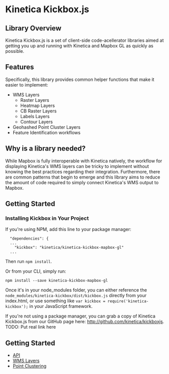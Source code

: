 # Kinetica Kickbox.js

## Library Overview
Kinetica Kickbox.js is a set of client-side code-acellerator libraries aimed at getting you up and running with Kinetica and Mapbox GL as quickly as possible.

## Features

Specifically, this library provides common helper functions that make it easier to implement:

- WMS Layers
    - Raster Layers
    - Heatmap Layers
    - CB Raster Layers
    - Labels Layers
    - Contour Layers
- Geohashed Point Cluster Layers
- Feature Identification workflows

## Why is a library needed?

While Mapbox is fully interoperable with Kinetica natively, the workflow for displaying Kinetica's WMS layers can be tricky to implement without knowing the best practices regarding their integration. Furthermore, there are common patterns that begin to emerge and this library aims to reduce the amount of code required to simply connect Kinetica's WMS output to Mapbox.

## Getting Started

### Installing Kickbox in Your Project

If you're using NPM, add this line to your package manager:

```
  "dependencies": {
  ...
    "kickbox": "kinetica/kinetica-kickbox-mapbox-gl"
  ...
```

Then run `npm install`.

Or from your CLI, simply run:

```
npm install --save kinetica-kickbox-mapbox-gl
```

Once it's in your node_modules folder, you can either reference the `node_modules/kinetica-kickbox/dist/kickbox.js` directly from your index.html, or use something like `var kickbox = require('kinetica-kickbox');` in your JavaScript framework.

If you're not using a package manager, you can grab a copy of Kinetica Kickbox.js from our GitHub page here: http://github.com/kinetica/kickboxjs. TODO: Put real link here

## Getting Started

- [API](./docs/api.md)
- [WMS Layers](./docs/wms.md)
- [Point Clustering](./docs/point-clustering.md)


